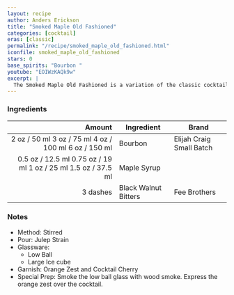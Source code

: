 ```yaml
---
layout: recipe
author: Anders Erickson
title: "Smoked Maple Old Fashioned"
categories: [cocktail]
eras: [classic]
permalink: "/recipe/smoked_maple_old_fashioned.html"
iconfile: smoked_maple_old_fashioned
stars: 0
base_spirits: "Bourbon "
youtube: "EOIWzKAQk9w"
excerpt: |
  The Smoked Maple Old Fashioned is a variation of the classic cocktail that adds a smoky, sweet, and savory twist.
---
```


### Ingredients

|   Amount | Ingredient           | Brand                    |
| -------: | -------------------- | ------------------------ |
|     <span class="onex active">2 oz / 50 ml</span> <span class="onehalfx">3 oz / 75 ml</span> <span class="twox">4 oz / 100 ml</span> <span class="threex">6 oz / 150 ml</span> | Bourbon              | Elijah Craig Small Batch |
|   <span class="onex active">0.5 oz / 12.5 ml</span> <span class="onehalfx">0.75 oz / 19 ml</span> <span class="twox">1 oz / 25 ml</span> <span class="threex">1.5 oz / 37.5 ml</span> | Maple Syrup          |
| 3 dashes | Black Walnut Bitters | Fee Brothers             |

### Notes

- Method: Stirred
- Pour: Julep Strain
- Glassware:
  - Low Ball
  - Large Ice cube
- Garnish: Orange Zest and Cocktail Cherry
- Special Prep: Smoke the low ball glass with wood smoke. Express the orange zest over the cocktail.
